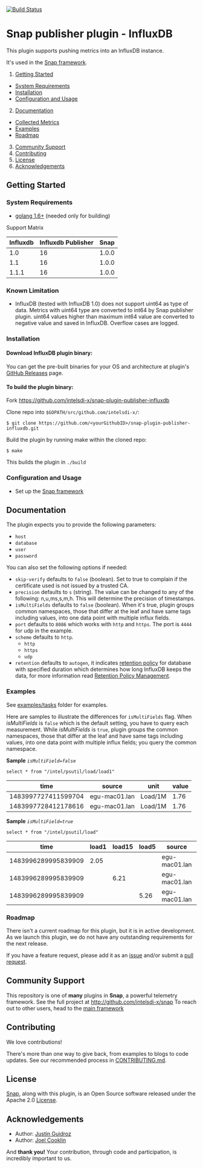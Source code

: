 [![Build Status](https://travis-ci.org/intelsdi-x/snap-plugin-publisher-influxdb.svg?branch=master)](https://travis-ci.org/intelsdi-x/snap-plugin-publisher-influxdb)

# Snap publisher plugin - InfluxDB

This plugin supports pushing metrics into an InfluxDB instance.

It's used in the [Snap framework](http://github.com/intelsdi-x/snap).

1. [Getting Started](#getting-started)
  * [System Requirements](#system-requirements)
  * [Installation](#installation)
  * [Configuration and Usage](#configuration-and-usage)
2. [Documentation](#documentation)
  * [Collected Metrics](#collected-metrics)
  * [Examples](#examples)
  * [Roadmap](#roadmap)
3. [Community Support](#community-support)
4. [Contributing](#contributing)
5. [License](#license)
6. [Acknowledgements](#acknowledgements)

## Getting Started

### System Requirements

* [golang 1.6+](https://golang.org/dl/) (needed only for building)

Support Matrix

Influxdb | Influxdb Publisher | Snap
-----|-----|-----
1.0 | 16 | 1.0.0
1.1 | 16 | 1.0.0
1.1.1 | 16 | 1.0.0

### Known Limitation

* InfluxDB (tested with InfluxDB 1.0) does not support uint64 as type of data. Metrics with uint64 type are converted to int64 by Snap publisher plugin. uint64 values higher than maximum int64 value are converted to negative value and saved in InfluxDB. Overflow cases are logged.

### Installation

#### Download InfluxDB plugin binary:
You can get the pre-built binaries for your OS and architecture at plugin's [GitHub Releases](https://github.com/intelsdi-x/snap-plugin-publisher-influxdb/releases) page.

#### To build the plugin binary:
Fork https://github.com/intelsdi-x/snap-plugin-publisher-influxdb

Clone repo into `$GOPATH/src/github.com/intelsdi-x/`:

```
$ git clone https://github.com/<yourGithubID>/snap-plugin-publisher-influxdb.git
```

Build the plugin by running make within the cloned repo:
```
$ make
```
This builds the plugin in `./build`

### Configuration and Usage
* Set up the [Snap framework](https://github.com/intelsdi-x/snap/blob/master/README.md#getting-started)

## Documentation

The plugin expects you to provide the following parameters:
 - `host`
 - `database`
 - `user`
 - `password`

You can also set the following options if needed:
 - `skip-verify` defaults to `false` (boolean). Set to true to complain if the certificate used is not issued by a trusted CA.
 - `precision` defaults to `s` (string). The value can be changed to any of the following: n,u,ms,s,m,h. This will determine the precision of timestamps.
 - `isMultiFields` defaults to `false` (boolean). When it's true, plugin groups common namespaces, those that differ at the leaf and have same tags including values, into one data point with multiple influx fields.  
 - `port` defaults to `8086` which works with `http` and `https`. The port is `4444` for udp in the example.
 - `scheme` defaults to `http`.
   - `http`
   - `https`
   - `udp`
 - `retention` defaults to `autogen`, it indicates [retention policy](https://docs.influxdata.com/influxdb/v1.0/concepts/key_concepts/#retention-policy)
  for database with specified duration which determines how long InfluxDB keeps the data, for more information read
   [Retention Policy Management](https://docs.influxdata.com/influxdb/v1.0/query_language/database_management/#retention-policy-management).

### Examples

See [examples/tasks](https://github.com/intelsdi-x/snap-plugin-publisher-influxdb/tree/master/examples/tasks) folder for examples.  

Here are samples to illustrate the differences for `isMultiFields` flag. When *isMultiFields* is `false` which is the default setting, 
you have to query each measurement. While *isMultiFields* is `true`, plugin groups the common namespaces, those that differ at the leaf and have same tags including values, into one data point with multiple influx fields; you query the common namespace.

**Sample** *`isMultiField=false`*
```
select * from "/intel/psutil/load/load1"
```

| time | source | unit | value |
|---------------------|---------------|---------|-------|
| 1483997727411599704 | egu-mac01.lan | Load/1M | 1.76 |
| 1483997728412178616 | egu-mac01.lan | Load/1M | 1.76 |


**Sample** *`isMultiField=true`*
```
select * from "/intel/psutil/load"
```

| time | load1 | load15 | load5 | source | unit |
|---------------------|-------|--------|-------|---------------|---------|
| 1483996289995839909 | 2.05 |  |  | egu-mac01.lan | Load/1M |
| 1483996289995839909 |  | 6.21 |  | egu-mac01.lan | Load/1M |
| 1483996289995839909 |  |  | 5.26 | egu-mac01.lan | Load/1M |

### Roadmap

There isn't a current roadmap for this plugin, but it is in active development. As we launch this plugin, we do not have any outstanding requirements for the next release.

If you have a feature request, please add it as an [issue](https://github.com/intelsdi-x/snap-plugin-publisher-influxdb/issues/new) and/or submit a [pull request](https://github.com/intelsdi-x/snap-plugin-publisher-influxdb/pulls).

## Community Support
This repository is one of **many** plugins in **Snap**, a powerful telemetry framework. See the full project at http://github.com/intelsdi-x/snap To reach out to other users, head to the [main framework](https://github.com/intelsdi-x/snap#community-support)

## Contributing
We love contributions! 

There's more than one way to give back, from examples to blogs to code updates. See our recommended process in [CONTRIBUTING.md](CONTRIBUTING.md).

## License
[Snap](http://github.com/intelsdi-x/snap), along with this plugin, is an Open Source software released under the Apache 2.0 [License](LICENSE).

## Acknowledgements
* Author: [Justin Guidroz](https://github.com/geauxvirtual)
* Author: [Joel Cooklin](https://github.com/jcooklin)

And **thank you!** Your contribution, through code and participation, is incredibly important to us.
